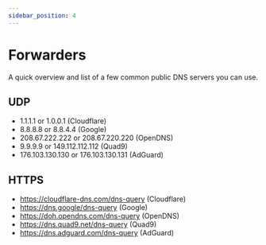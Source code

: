 ```yaml
---
sidebar_position: 4
---
```


# Forwarders

A quick overview and list of a few common public DNS servers you can use.

## UDP

- 1.1.1.1 or 1.0.0.1 (Cloudflare)
- 8.8.8.8 or 8.8.4.4 (Google)
- 208.67.222.222 or 208.67.220.220 (OpenDNS)
- 9.9.9.9 or 149.112.112.112 (Quad9)
- 176.103.130.130 or 176.103.130.131 (AdGuard)

## HTTPS

- https://cloudflare-dns.com/dns-query (Cloudflare)
- https://dns.google/dns-query (Google)
- https://doh.opendns.com/dns-query (OpenDNS)
- https://dns.quad9.net/dns-query (Quad9)
- https://dns.adguard.com/dns-query (AdGuard)
